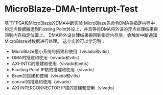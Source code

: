# MicroBlaze-DMA-Interrupt-Test
基于FPGA和MicroBlaze的DMA中断实验
MicroBlaze先命令DMA将指定内存中的定点数据搬运到Floating Point外设上，并且等待DMA将外设的浮点处理结果搬回到内存指定位置上。
DMA将外设处理结果搬回到指定内存后，会触发中断通知MicroBlaze对数据进行处理。
这个实验可以学习到：
- MicroBlaze最小系统的搭建和使用（vivado和vitis）
- DMA的搭建和使用（vivado和vitis）
- AXI-INTC的搭建和使用（vivado和vitis）
- Floating Point IP核的搭建和使用（vivado）
- Bram的搭建和使用（vivado和vitis）
- concat的搭建和使用（vivado）
- AXI INTERCONNECTOR IP核的搭建和使用（vivado）
